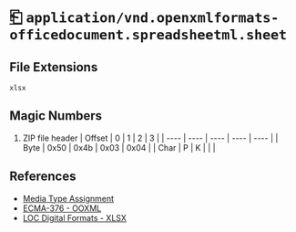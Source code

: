 # [⎗](../README.md) `application/vnd.openxmlformats-officedocument.spreadsheetml.sheet`

## File Extensions

`xlsx`

## Magic Numbers

1. ZIP file header
   | Offset | 0 | 1 | 2 | 3 |
   | ---- | ---- | ---- | ---- | ---- |
   | Byte | 0x50 | 0x4b | 0x03 | 0x04 |
   | Char | P | K | | |

## References

- [Media Type Assignment](https://www.iana.org/assignments/media-types/application/vnd.openxmlformats-officedocument.spreadsheetml.sheet)
- [ECMA-376 - OOXML](https://ecma-international.org/publications-and-standards/standards/ecma-376/)
- [LOC Digital Formats - XLSX](https://www.loc.gov/preservation/digital/formats/fdd/fdd000401.shtml)
